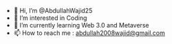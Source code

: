 - 👋 Hi, I’m @AbdullahWajid25
- 👀 I’m interested in Coding
- 🌱 I’m currently learning Web 3.0 and Metaverse
- 📫 How to reach me : abdullah2008wajid@gmail.com

<!---
AbdullahWajid25/AbdullahWajid25 is a ✨ special ✨ repository because its `README.md` (this file) appears on your GitHub profile.
You can click the Preview link to take a look at your changes.
--->

